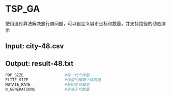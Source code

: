 # TSP_GA
使用遗传算法解决旅行商问题，可以自定义城市坐标和数量，并支持路径的动态演示

## Input: city-48.csv
## Output: result-48.txt
```python
POP_SIZE                  #每一代个体数  
ELITE_SIZE                #保留的精英个体数量  
MUTATE_RATE               #基因变异概率  
N_GENERATIONS             #生成子代数量  
```
